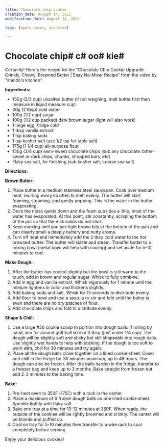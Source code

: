 ```yaml
---
title: Chocolate chip cookie
creation_date: August 14, 2023
modification_date: August 14, 2023

tags: [apple-notes, archived]

---
```



# Chocolate chip#  c# oo# kie# 

Certainly! Here's the recipe for the "Chocolate Chip Cookie Upgrade: Crinkly, Chewy, Browned Butter | Easy No-Mixer Recipe" from the video by "sheldo's kitchen":

**Ingredients:**
- 150g (2/3 cup) unsalted butter (if not weighing, melt butter first then measure in liquid measure cup)
- 30g (2 tbsp) cold water
- 100g (1/2 cup) sugar
- 100g (1/2 cup packed) dark brown sugar (light will also work)
- 1 large egg, fridge cold
- 1 tbsp vanilla extract
- 1 tsp baking soda
- 1 tsp kosher salt (use 1/2 tsp for table salt)
- 175g (1 1/4 cup) all-purpose flour
- 150g (3/4 cup) semi-sweet chocolate chips (sub any chocolate: bitter-sweet or dark chips, chunks, chopped bars, etc)
- Flaky sea salt, for finishing (sub kosher salt, coarse sea salt)

**Directions:**

**Brown Butter:**
1. Place butter in a medium stainless steel saucepan. Cook over medium heat, swirling every so often to melt evenly. The butter will start foaming, steaming, and gently popping. This is the water in the butter evaporating.
2. Once the noise quiets down and the foam subsides a little, most of the water has evaporated. At this point, stir constantly, scraping the bottom of the pot so that the milk solids do not stick.
3. Keep cooking until you see light brown bits at the bottom of the pan and can clearly smell a deeply buttery and nutty aroma.
4. Turn off heat and immediately add the 2 tbsp cold water to the hot browned butter. The butter will sizzle and steam. Transfer butter to a mixing bowl (metal bowl will help with cooling) and set aside for 5-10 minutes to cool.

**Make Dough:**
1. After the butter has cooled slightly but the bowl is still warm to the touch, add in brown and regular sugar. Whisk to fully combine.
2. Add in egg and vanilla extract. Whisk vigorously for 1 minute until the mixture lightens in color and thickens slightly.
3. Add baking soda and salt. Whisk for 15 seconds to distribute evenly.
4. Add flour to bowl and use a spatula to stir and fold until the batter is even and there are no dry patches of flour.
5. Add chocolate chips and fold to distribute evenly.

**Shape & Chill:**
1. Use a large #20 cookie scoop to portion into dough balls. If rolling by hand, aim for around golf ball size or 3 tbsp (just under 1/4 cup). The dough will be slightly soft and sticky but still shapeable into rough balls. Use slightly wet hands to help with sticking. If the dough is too soft to work with, chill for 30 minutes and try again.
2. Place all the dough balls close together on a lined cookie sheet. Cover and chill in the fridge for 30 minutes minimum, up to 48 hours. The dough can also be frozen. After the balls harden in the fridge, transfer to a freezer bag and keep up to 3 months. Bake straight from frozen but add 2-3 minutes to the baking time.

**Bake:**
1. Pre-heat oven to 350F (175C) with a rack in the center.
2. Place a maximum of 6 frozen dough balls on one lined cookie sheet. Sprinkle lightly with flaky salt.
3. Bake one tray at a time for 10-12 minutes at 350F. When ready, the outside of the cookies will be lightly browned and crinkly. The center will be blonde and puffed up.
4. Cool on tray for 5-10 minutes then transfer to a wire rack to cool completely before serving.

Enjoy your delicious cookies!
